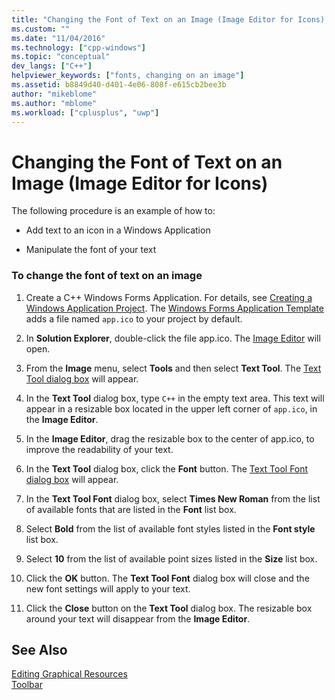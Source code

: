 ```yaml
---
title: "Changing the Font of Text on an Image (Image Editor for Icons) | Microsoft Docs"
ms.custom: ""
ms.date: "11/04/2016"
ms.technology: ["cpp-windows"]
ms.topic: "conceptual"
dev_langs: ["C++"]
helpviewer_keywords: ["fonts, changing on an image"]
ms.assetid: b8849d40-d401-4e06-808f-e615cb2bee3b
author: "mikeblome"
ms.author: "mblome"
ms.workload: ["cplusplus", "uwp"]
---
```

# Changing the Font of Text on an Image (Image Editor for Icons)
The following procedure is an example of how to:  
  
-   Add text to an icon in a Windows Application  
  
-   Manipulate the font of your text  
  
### To change the font of text on an image  
  
1.  Create a C++ Windows Forms Application. For details, see [Creating a Windows Application Project](http://msdn.microsoft.com/b2f93fed-c635-4705-8d0e-cf079a264efa). The [Windows Forms Application Template](http://msdn.microsoft.com/1babdebf-ab3f-4a64-a608-98499a5b9cea) adds a file named `app.ico` to your project by default.  
  
2.  In **Solution Explorer**, double-click the file app.ico. The [Image Editor](../windows/image-editor-for-icons.md) will open.  
  
3.  From the **Image** menu, select **Tools** and then select **Text Tool**. The [Text Tool dialog box](../windows/text-tool-dialog-box-image-editor-for-icons.md) will appear.  
  
4.  In the **Text Tool** dialog box, type `C++` in the empty text area. This text will appear in a resizable box located in the upper left corner of `app.ico`, in the **Image Editor**.  
  
5.  In the **Image Editor**, drag the resizable box to the center of app.ico, to improve the readability of your text.  
  
6.  In the **Text Tool** dialog box, click the **Font** button. The [Text Tool Font dialog box](../windows/text-tool-font-dialog-box-image-editor-for-icons.md) will appear.  
  
7.  In the **Text Tool Font** dialog box, select **Times New Roman** from the list of available fonts that are listed in the **Font** list box.  
  
8.  Select **Bold** from the list of available font styles listed in the **Font style** list box.  
  
9. Select **10** from the list of available point sizes listed in the **Size** list box.  
  
10. Click the **OK** button. The **Text Tool Font** dialog box will close and the new font settings will apply to your text.  
  
11. Click the **Close** button on the **Text Tool** dialog box. The resizable box around your text will disappear from the **Image Editor**.  
  
## See Also  
 [Editing Graphical Resources](../windows/editing-graphical-resources-image-editor-for-icons.md)   
 [Toolbar](../windows/toolbar-image-editor-for-icons.md)